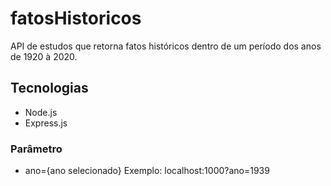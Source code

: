 # fatosHistoricos
API de estudos que retorna fatos históricos dentro de um período dos anos de 1920 à 2020.

## Tecnologias
* Node.js
* Express.js

### Parâmetro
* ano={ano selecionado}
Exemplo: localhost:1000?ano=1939
